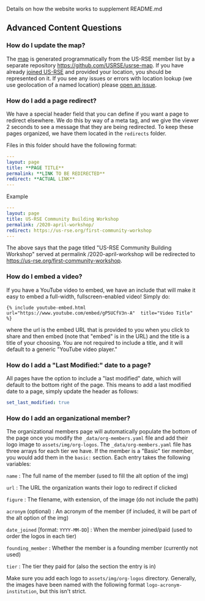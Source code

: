 Details on how the website works to supplement README.md


## Advanced Content Questions

### How do I update the map?

The [map](https://us-rse.org/usrse-map/) is generated programmatically from the US-RSE member list by a separate repository https://github.com/USRSE/usrse-map.  If you
have already [joined US-RSE](https://us-rse.org/join) and provided your location,
you should be represented on it. If you see any issues or errors with location
lookup (we use geolocation of a named location) please [open an issue](https://github.com/USRSE/usrse-map/issues).

### How do I add a page redirect?

We have a special header field that you can define if you want a page to redirect 
elsewhere. We do this by way of a meta tag, and we give the viewer 2 seconds
to see a message that they are being redirected.  To keep these pages
organized, we have them located in the `redirects` folder.  

Files in this folder should have the following format:

```yaml
---
layout: page
title: **PAGE TITLE**
permalink: **LINK TO BE REDIRECTED**
redirect: **ACTUAL LINK**
---
```

Example

```yaml
---
layout: page
title: US-RSE Community Building Workshop
permalink: /2020-april-workshop/
redirect: https://us-rse.org/first-community-workshop
---
```

The above says that the page titled "US-RSE Community Building Workshop" served
at permalink /2020-april-workshop will be redirected to 
https://us-rse.org/first-community-workshop.


### How do I embed a video?

If you have a YouTube video to embed, we have an include that will make it easy
to embed a full-width, fullscreen-enabled video! Simply do:

```
{% include youtube-embed.html url="https://www.youtube.com/embed/gP5UCfV3n-A"  title="Video Title" %}
```

where the url is the embed URL that is provided to you when you click to share
and then embed (note that "embed" is in the URL) and the title is a title of your
choosing. You are not required to include a title, and it will default to a generic
"YouTube video player."

### How do I add a "Last Modified:" date to a page?

All pages have the option to include a "last modified" date, which will default to the bottom
right of the page. This means to add a last modified date to a page, simply update the header as follows:

```yaml
set_last_modified: true
```

### How do I add an organizational member?

The organizational members page will automatically populate the bottom of the
page once you modify the `_data/org-members.yaml` file and add their logo image
to `assets/img/org-logos`.
The `_data/org-members.yaml` file has three arrays for each tier we have.
If the member is a "Basic" tier member, you would add them in the `basic:`
section.
Each entry takes the following variables:

`name`
: The full name of the member (used to fill the alt option of the img)

`url`
: The URL the organization wants their logo to redirect if clicked

`figure`
: The filename, with extension, of the image (do not include the path)

`acronym` (optional)
: An acronym of the member (if included, it will be part of the alt option of
  the img)

`date_joined` [format: `YYYY-MM-DD`]
: When the member joined/paid (used to order the logos in each tier)

`founding_member`
: Whether the member is a founding member (currently not used)

`tier`
: The tier they paid for (also the section the entry is in)


Make sure you add each logo to `assets/img/org-logos` directory.
Generally, the images have been named with the following format
`logo-acronym-institution`, but this isn't strict.